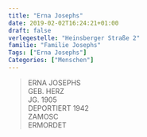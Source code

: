```yaml
---
title: "Erna Josephs"
date: 2019-02-02T16:24:21+01:00
draft: false
verlegestelle: "Heinsberger Straße 2"
familie: "Familie Josephs"
Tags: ["Erna Josephs"]
Categories: ["Menschen"]
---
```


> ERNA JOSEPHS <br />
> GEB. HERZ <br />
> JG. 1905 <br />
> DEPORTIERT 1942 <br />
> ZAMOSC <br />
> ERMORDET <br />